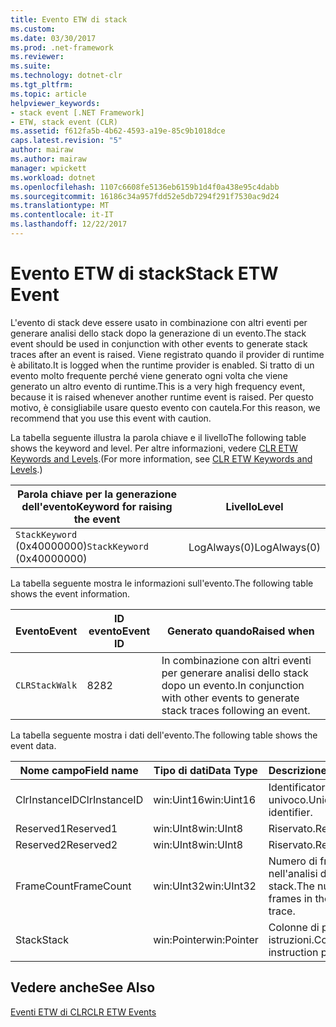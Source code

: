 ```yaml
---
title: Evento ETW di stack
ms.custom: 
ms.date: 03/30/2017
ms.prod: .net-framework
ms.reviewer: 
ms.suite: 
ms.technology: dotnet-clr
ms.tgt_pltfrm: 
ms.topic: article
helpviewer_keywords:
- stack event [.NET Framework]
- ETW, stack event (CLR)
ms.assetid: f612fa5b-4b62-4593-a19e-85c9b1018dce
caps.latest.revision: "5"
author: mairaw
ms.author: mairaw
manager: wpickett
ms.workload: dotnet
ms.openlocfilehash: 1107c6608fe5136eb6159b1d4f0a438e95c4dabb
ms.sourcegitcommit: 16186c34a957fdd52e5db7294f291f7530ac9d24
ms.translationtype: MT
ms.contentlocale: it-IT
ms.lasthandoff: 12/22/2017
---
```

# <a name="stack-etw-event"></a><span data-ttu-id="27f58-102">Evento ETW di stack</span><span class="sxs-lookup"><span data-stu-id="27f58-102">Stack ETW Event</span></span>
<span data-ttu-id="27f58-103">L'evento di stack deve essere usato in combinazione con altri eventi per generare analisi dello stack dopo la generazione di un evento.</span><span class="sxs-lookup"><span data-stu-id="27f58-103">The stack event should be used in conjunction with other events to generate stack traces after an event is raised.</span></span> <span data-ttu-id="27f58-104">Viene registrato quando il provider di runtime è abilitato.</span><span class="sxs-lookup"><span data-stu-id="27f58-104">It is logged when the runtime provider is enabled.</span></span> <span data-ttu-id="27f58-105">Si tratto di un evento molto frequente perché viene generato ogni volta che viene generato un altro evento di runtime.</span><span class="sxs-lookup"><span data-stu-id="27f58-105">This is a very high frequency event, because it is raised whenever another runtime event is raised.</span></span> <span data-ttu-id="27f58-106">Per questo motivo, è consigliabile usare questo evento con cautela.</span><span class="sxs-lookup"><span data-stu-id="27f58-106">For this reason, we recommend that you use this event with caution.</span></span>  
  
 <span data-ttu-id="27f58-107">La tabella seguente illustra la parola chiave e il livello</span><span class="sxs-lookup"><span data-stu-id="27f58-107">The following table shows the keyword and level.</span></span> <span data-ttu-id="27f58-108">Per altre informazioni, vedere [CLR ETW Keywords and Levels](../../../docs/framework/performance/clr-etw-keywords-and-levels.md).</span><span class="sxs-lookup"><span data-stu-id="27f58-108">(For more information, see [CLR ETW Keywords and Levels](../../../docs/framework/performance/clr-etw-keywords-and-levels.md).)</span></span>  
  
|<span data-ttu-id="27f58-109">Parola chiave per la generazione dell'evento</span><span class="sxs-lookup"><span data-stu-id="27f58-109">Keyword for raising the event</span></span>|<span data-ttu-id="27f58-110">Livello</span><span class="sxs-lookup"><span data-stu-id="27f58-110">Level</span></span>|  
|-----------------------------------|-----------|  
|<span data-ttu-id="27f58-111">`StackKeyword` (0x40000000)</span><span class="sxs-lookup"><span data-stu-id="27f58-111">`StackKeyword` (0x40000000)</span></span>|<span data-ttu-id="27f58-112">LogAlways(0)</span><span class="sxs-lookup"><span data-stu-id="27f58-112">LogAlways(0)</span></span>|  
  
 <span data-ttu-id="27f58-113">La tabella seguente mostra le informazioni sull'evento.</span><span class="sxs-lookup"><span data-stu-id="27f58-113">The following table shows the event information.</span></span>  
  
|<span data-ttu-id="27f58-114">Evento</span><span class="sxs-lookup"><span data-stu-id="27f58-114">Event</span></span>|<span data-ttu-id="27f58-115">ID evento</span><span class="sxs-lookup"><span data-stu-id="27f58-115">Event ID</span></span>|<span data-ttu-id="27f58-116">Generato quando</span><span class="sxs-lookup"><span data-stu-id="27f58-116">Raised when</span></span>|  
|-----------|--------------|-----------------|  
|`CLRStackWalk`|<span data-ttu-id="27f58-117">82</span><span class="sxs-lookup"><span data-stu-id="27f58-117">82</span></span>|<span data-ttu-id="27f58-118">In combinazione con altri eventi per generare analisi dello stack dopo un evento.</span><span class="sxs-lookup"><span data-stu-id="27f58-118">In conjunction with other events to generate stack traces following an event.</span></span>|  
  
 <span data-ttu-id="27f58-119">La tabella seguente mostra i dati dell'evento.</span><span class="sxs-lookup"><span data-stu-id="27f58-119">The following table shows the event data.</span></span>  
  
|<span data-ttu-id="27f58-120">Nome campo</span><span class="sxs-lookup"><span data-stu-id="27f58-120">Field name</span></span>|<span data-ttu-id="27f58-121">Tipo di dati</span><span class="sxs-lookup"><span data-stu-id="27f58-121">Data Type</span></span>|<span data-ttu-id="27f58-122">Descrizione</span><span class="sxs-lookup"><span data-stu-id="27f58-122">Description</span></span>|  
|----------------|---------------|-----------------|  
|<span data-ttu-id="27f58-123">ClrInstanceID</span><span class="sxs-lookup"><span data-stu-id="27f58-123">ClrInstanceID</span></span>|<span data-ttu-id="27f58-124">win:Uint16</span><span class="sxs-lookup"><span data-stu-id="27f58-124">win:Uint16</span></span>|<span data-ttu-id="27f58-125">Identificatore di runtime univoco.</span><span class="sxs-lookup"><span data-stu-id="27f58-125">Unique runtime identifier.</span></span>|  
|<span data-ttu-id="27f58-126">Reserved1</span><span class="sxs-lookup"><span data-stu-id="27f58-126">Reserved1</span></span>|<span data-ttu-id="27f58-127">win:UInt8</span><span class="sxs-lookup"><span data-stu-id="27f58-127">win:UInt8</span></span>|<span data-ttu-id="27f58-128">Riservato.</span><span class="sxs-lookup"><span data-stu-id="27f58-128">Reserved.</span></span>|  
|<span data-ttu-id="27f58-129">Reserved2</span><span class="sxs-lookup"><span data-stu-id="27f58-129">Reserved2</span></span>|<span data-ttu-id="27f58-130">win:UInt8</span><span class="sxs-lookup"><span data-stu-id="27f58-130">win:UInt8</span></span>|<span data-ttu-id="27f58-131">Riservato.</span><span class="sxs-lookup"><span data-stu-id="27f58-131">Reserved.</span></span>|  
|<span data-ttu-id="27f58-132">FrameCount</span><span class="sxs-lookup"><span data-stu-id="27f58-132">FrameCount</span></span>|<span data-ttu-id="27f58-133">win:UInt32</span><span class="sxs-lookup"><span data-stu-id="27f58-133">win:UInt32</span></span>|<span data-ttu-id="27f58-134">Numero di frame nell'analisi dello stack.</span><span class="sxs-lookup"><span data-stu-id="27f58-134">The number of frames in the stack trace.</span></span>|  
|<span data-ttu-id="27f58-135">Stack</span><span class="sxs-lookup"><span data-stu-id="27f58-135">Stack</span></span>|<span data-ttu-id="27f58-136">win:Pointer</span><span class="sxs-lookup"><span data-stu-id="27f58-136">win:Pointer</span></span>|<span data-ttu-id="27f58-137">Colonne di puntatori a istruzioni.</span><span class="sxs-lookup"><span data-stu-id="27f58-137">Columns of instruction pointers.</span></span>|  
  
## <a name="see-also"></a><span data-ttu-id="27f58-138">Vedere anche</span><span class="sxs-lookup"><span data-stu-id="27f58-138">See Also</span></span>  
 [<span data-ttu-id="27f58-139">Eventi ETW di CLR</span><span class="sxs-lookup"><span data-stu-id="27f58-139">CLR ETW Events</span></span>](../../../docs/framework/performance/clr-etw-events.md)
